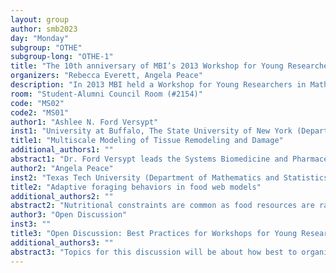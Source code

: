 ```yaml
---
layout: group
author: smb2023
day: "Monday"
subgroup: "OTHE"
subgroup-long: "OTHE-1"
title: "The 10th anniversary of MBI’s 2013 Workshop for Young Researchers in Mathematical Biology"
organizers: "Rebecca Everett, Angela Peace"
description: "In 2013 MBI held a Workshop for Young Researchers in Mathematical Biology (WYRMB) to broaden the scientific perspective of young researchers and to encourage interactions with other scientists. As participants, this workshop impacted how we viewed the field and developed our careers in math-biology. We propose a mini-symposium to bring together participants from the 2013 WYRMB to celebrate the 10th anniversary by showcasing the current research of participants from the 2013 workshop and discussing how their research has grown over the past 10 years. In addition, participants will highlight the importance of these types of workshops and ways to support young researchers."
room: "Student-Alumni Council Room (#2154)"
code: "MS02"
code2: "MS01"
author1: "Ashlee N. Ford Versypt"
inst1: "University at Buffalo, The State University of New York (Department of Chemical and Biological Engineering)"
title1: "Multiscale Modeling of Tissue Remodeling and Damage"
additional_authors1: ""
abstract1: "Dr. Ford Versypt leads the Systems Biomedicine and Pharmaceutics research lab, which develops and uses multiscale systems engineering approaches including mathematical modeling and computational simulation to enhance understanding of the mechanisms governing tissue remodeling and damage as a result of diseases and infections and to simulate the treatment of those conditions to improve human health. The lab specializes in (a) modeling mass transport of biochemicals through heterogeneous porous materials—primarily extracellular matrices—that change morphology dynamically due to the influence of chemical reactions and (b) modeling dynamic, multi-species biological systems involving chemical, physical, and biological interactions of diverse, heterogeneous cell populations with these materials and the chemical species in tissue microenvironments. In this presentation, Dr. Ford Versypt will reflect on the trajectory of her research program through the last decade starting from modeling protein transport through degradable biomaterials for drug delivery and pharmaceutical manufacturing to focusing on pathophysiology of tissue damage and disease progression and pharmacokinetics/pharmacodynamics of treatments. This work is currently supported by an NSF CAREER award and NIH R35 MIRA grant."
author2: "Angela Peace"
inst2: "Texas Tech University (Department of Mathematics and Statistics)"
title2: "Adaptive foraging behaviors in food web models"
additional_authors2: ""
abstract2: "Nutritional constraints are common as food resources are rarely optimally suited for grazing species. Elemental mismatches between trophic levels can influence population growth and foraging behaviors. Consumers utilize optimal foraging techniques, such as compensatory and complementary feeding strategies. Mathematical models developed under the framework of Ecological Stoichiometry can help shed light on population dynamics subject to stoichiometric constraints. I will give a brief overview of stoichiometric producer-grazer models and present some commonly used functional forms for incorporating stoichiometric constraints into trophic interactions. Model extensions explore adaptive grazer foraging behaviors in stoichiometrically explicit food webs."
author3: "Open Discussion"
inst3: ""
title3: "Open Discussion: Best Practices for Workshops for Young Researchers"
additional_authors3: ""
abstract3: "Topics for this discussion will be about how best to organize a workshop for young researchers in mathematical biology. For example, what activities would be included in a schedule, how would students be recruited, and how would one best assess the success of such a workshop."
---
```

